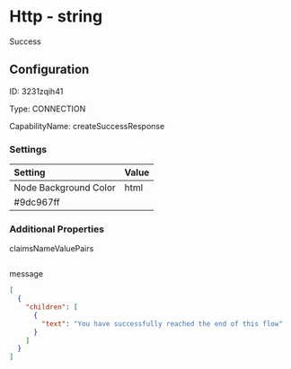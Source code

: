 # Http - string 
Success
## Configuration
ID:  3231zqih41

Type: CONNECTION 

CapabilityName: createSuccessResponse

### Settings
| Setting | Value  |
| :------------------------ | ---------------------------------------- |
| Node Background Color | html 
#9dc967ff | 






### Additional Properties
claimsNameValuePairs
```
```


message
```json 
[
  {
    "children": [
      {
        "text": "You have successfully reached the end of this flow"
      }
    ]
  }
]
```




